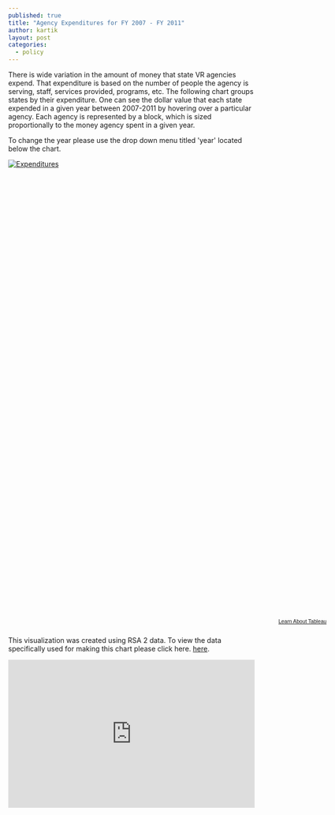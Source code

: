 ```yaml
---
published: true
title: "Agency Expenditures for FY 2007 - FY 2011"
author: kartik
layout: post
categories: 
  - policy
---
```


There is wide variation in the amount of money that state VR agencies expend. That expenditure is based on the number of people the agency is serving, staff, services provided, programs, etc. The following chart groups states by their expenditure. One can see the dollar value that each state expended in a given year between 2007-2011 by hovering over a particular agency. Each agency is represented by a block, which is sized proportionally to the money agency spent in a given year.

To change the year please use the drop down menu titled 'year' located below the chart. 

<script type="text/javascript" src="http://public.tableausoftware.com/javascripts/api/viz_v1.js"></script><div class="tableauPlaceholder" style="width:654px; height:929px;"><noscript><a href="#"><img alt="Expenditures " src="http:&#47;&#47;public.tableausoftware.com&#47;static&#47;images&#47;RS&#47;RSA2_Expenditures&#47;Expenditures&#47;1_rss.png" style="border: none" /></a></noscript><object class="tableauViz" width="654" height="929" style="display:none;"><param name="host_url" value="http%3A%2F%2Fpublic.tableausoftware.com%2F" /><param name="site_root" value="" /><param name="name" value="RSA2_Expenditures&#47;Expenditures" /><param name="tabs" value="no" /><param name="toolbar" value="no" /><param name="static_image" value="http:&#47;&#47;public.tableausoftware.com&#47;static&#47;images&#47;RS&#47;RSA2_Expenditures&#47;Expenditures&#47;1.png" /><param name="animate_transition" value="yes" /><param name="display_static_image" value="yes" /><param name="display_spinner" value="yes" /><param name="display_overlay" value="yes" /><param name="display_count" value="yes" /></object></div><div style="width:654px;height:22px;padding:0px 10px 0px 0px;color:black;font:normal 8pt verdana,helvetica,arial,sans-serif;"><div style="float:right; padding-right:8px;"><a href="http://www.tableausoftware.com/public/about-tableau-products?ref=http://public.tableausoftware.com/views/RSA2_Expenditures/Expenditures" target="_blank">Learn About Tableau</a></div></div>


This visualization was created using RSA 2 data. To view the data specifically used for making this chart please click here. [here](https://docs.google.com/spreadsheet/ccc?key=0AsaOXlsO5AypdDktNDhreExNN3ZSWnVValBtdUJOb3c&usp=sharing "Expenditure data used in making the char").
<iframe width='500' height='300' frameborder='0' src='https://docs.google.com/spreadsheet/pub?key=0AsaOXlsO5AypdDktNDhreExNN3ZSWnVValBtdUJOb3c&output=html&widget=true'></iframe>